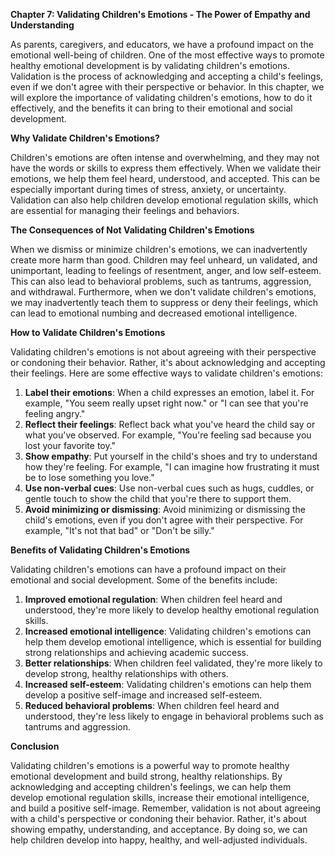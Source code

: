 <p><strong>Chapter 7: Validating Children's Emotions - The Power of Empathy and Understanding</strong></p>

<p>As parents, caregivers, and educators, we have a profound impact on the emotional well-being of children. One of the most effective ways to promote healthy emotional development is by validating children's emotions. Validation is the process of acknowledging and accepting a child's feelings, even if we don't agree with their perspective or behavior. In this chapter, we will explore the importance of validating children's emotions, how to do it effectively, and the benefits it can bring to their emotional and social development.</p>

<p><strong>Why Validate Children's Emotions?</strong></p>

<p>Children's emotions are often intense and overwhelming, and they may not have the words or skills to express them effectively. When we validate their emotions, we help them feel heard, understood, and accepted. This can be especially important during times of stress, anxiety, or uncertainty. Validation can also help children develop emotional regulation skills, which are essential for managing their feelings and behaviors.</p>

<p><strong>The Consequences of Not Validating Children's Emotions</strong></p>

<p>When we dismiss or minimize children's emotions, we can inadvertently create more harm than good. Children may feel unheard, un validated, and unimportant, leading to feelings of resentment, anger, and low self-esteem. This can also lead to behavioral problems, such as tantrums, aggression, and withdrawal. Furthermore, when we don't validate children's emotions, we may inadvertently teach them to suppress or deny their feelings, which can lead to emotional numbing and decreased emotional intelligence.</p>

<p><strong>How to Validate Children's Emotions</strong></p>

<p>Validating children's emotions is not about agreeing with their perspective or condoning their behavior. Rather, it's about acknowledging and accepting their feelings. Here are some effective ways to validate children's emotions:</p>

<ol>
<li><strong>Label their emotions</strong>: When a child expresses an emotion, label it. For example, "You seem really upset right now." or "I can see that you're feeling angry."</li>
<li><strong>Reflect their feelings</strong>: Reflect back what you've heard the child say or what you've observed. For example, "You're feeling sad because you lost your favorite toy."</li>
<li><strong>Show empathy</strong>: Put yourself in the child's shoes and try to understand how they're feeling. For example, "I can imagine how frustrating it must be to lose something you love."</li>
<li><strong>Use non-verbal cues</strong>: Use non-verbal cues such as hugs, cuddles, or gentle touch to show the child that you're there to support them.</li>
<li><strong>Avoid minimizing or dismissing</strong>: Avoid minimizing or dismissing the child's emotions, even if you don't agree with their perspective. For example, "It's not that bad" or "Don't be silly."</li>
</ol>

<p><strong>Benefits of Validating Children's Emotions</strong></p>

<p>Validating children's emotions can have a profound impact on their emotional and social development. Some of the benefits include:</p>

<ol>
<li><strong>Improved emotional regulation</strong>: When children feel heard and understood, they're more likely to develop healthy emotional regulation skills.</li>
<li><strong>Increased emotional intelligence</strong>: Validating children's emotions can help them develop emotional intelligence, which is essential for building strong relationships and achieving academic success.</li>
<li><strong>Better relationships</strong>: When children feel validated, they're more likely to develop strong, healthy relationships with others.</li>
<li><strong>Increased self-esteem</strong>: Validating children's emotions can help them develop a positive self-image and increased self-esteem.</li>
<li><strong>Reduced behavioral problems</strong>: When children feel heard and understood, they're less likely to engage in behavioral problems such as tantrums and aggression.</li>
</ol>

<p><strong>Conclusion</strong></p>

<p>Validating children's emotions is a powerful way to promote healthy emotional development and build strong, healthy relationships. By acknowledging and accepting children's feelings, we can help them develop emotional regulation skills, increase their emotional intelligence, and build a positive self-image. Remember, validation is not about agreeing with a child's perspective or condoning their behavior. Rather, it's about showing empathy, understanding, and acceptance. By doing so, we can help children develop into happy, healthy, and well-adjusted individuals.</p>
